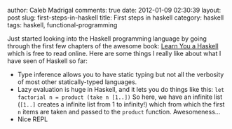 author: Caleb Madrigal
comments: true
date: 2012-01-09 02:30:39
layout: post
slug: first-steps-in-haskell
title: First steps in haskell
category: haskell
tags: haskell, functional-programming

Just started looking into the Haskell programming language by going through the first few chapters of the awesome book: [Learn You a Haskell](http://learnyouahaskell.com/) which is free to read online.  Here are some things I really like about what I have seen of Haskell so far:
	
  * Type inference allows you to have static typing but not all the verbosity of most other statically-typed languages.
  * Lazy evaluation is huge in Haskell, and it lets you do things like this: `let factorial n = product (take n [1..])`  So here, we have an infinite list (`[1..]` creates a infinite list from 1 to infinity!) which from which the first `n` items are taken and passed to the `product` function.  Awesomeness...
  * Nice REPL

